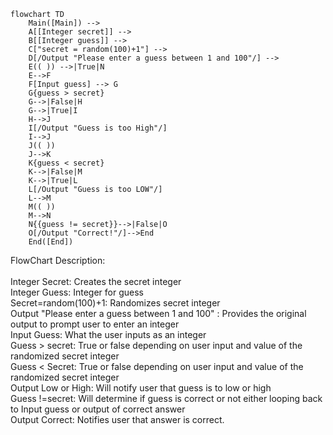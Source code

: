 ```mermaid
flowchart TD
	Main([Main]) --> 
	A[[Integer secret]] -->
	B[[Integer guess]] -->
	C["secret = random(100)+1"] -->
    D[/Output "Please enter a guess between 1 and 100"/] -->
    E(( )) -->|True|N
    E-->F 
    F[Input guess] --> G
    G{guess > secret}
    G-->|False|H
    G-->|True|I
    H-->J
    I[/Output "Guess is too High"/]
    I-->J
    J(( ))
    J-->K
    K{guess < secret}
    K-->|False|M
    K-->|True|L
    L[/Output "Guess is too LOW"/]
    L-->M
    M(( ))
    M-->N
    N{{guess != secret}}-->|False|O
    O[/Output "Correct!"/]-->End
    End([End])	
```


FlowChart Description:<br><br>
Integer Secret: Creates the secret integer<br>
Integer Guess: Integer for guess<br>
Secret=random(100)+1: Randomizes secret integer<br>
Output "Please enter a guess between 1 and 100" : Provides the original output to prompt user to enter an integer<br>
Input Guess: What the user inputs as an integer<br>
Guess > secret: True or false depending on user input and value of the randomized secret integer<br>
Guess < Secret: True or false depending on user input and value of the randomized secret integer<br>
Output Low or High: Will notify user that guess is to low or high<br>
Guess !=secret: Will determine if guess is correct or not either looping back to Input guess or output of correct answer<br>
Output Correct: Notifies user that answer is correct.